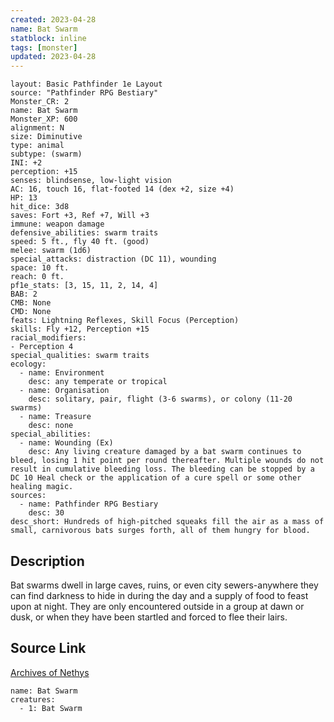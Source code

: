 ```yaml
---
created: 2023-04-28
name: Bat Swarm
statblock: inline
tags: [monster]
updated: 2023-04-28
---
```

```statblock
layout: Basic Pathfinder 1e Layout
source: "Pathfinder RPG Bestiary"
Monster_CR: 2
name: Bat Swarm
Monster_XP: 600
alignment: N
size: Diminutive
type: animal
subtype: (swarm)
INI: +2
perception: +15
senses: blindsense, low-light vision
AC: 16, touch 16, flat-footed 14 (dex +2, size +4)
HP: 13
hit_dice: 3d8
saves: Fort +3, Ref +7, Will +3
immune: weapon damage
defensive_abilities: swarm traits
speed: 5 ft., fly 40 ft. (good)
melee: swarm (1d6)
special_attacks: distraction (DC 11), wounding
space: 10 ft.
reach: 0 ft.
pf1e_stats: [3, 15, 11, 2, 14, 4]
BAB: 2
CMB: None
CMD: None
feats: Lightning Reflexes, Skill Focus (Perception)
skills: Fly +12, Perception +15
racial_modifiers:
- Perception 4
special_qualities: swarm traits
ecology:
  - name: Environment
    desc: any temperate or tropical
  - name: Organisation
    desc: solitary, pair, flight (3-6 swarms), or colony (11-20 swarms)
  - name: Treasure
    desc: none
special_abilities:
  - name: Wounding (Ex)
    desc: Any living creature damaged by a bat swarm continues to bleed, losing 1 hit point per round thereafter. Multiple wounds do not result in cumulative bleeding loss. The bleeding can be stopped by a DC 10 Heal check or the application of a cure spell or some other healing magic.
sources:
  - name: Pathfinder RPG Bestiary
    desc: 30
desc_short: Hundreds of high-pitched squeaks fill the air as a mass of small, carnivorous bats surges forth, all of them hungry for blood.
```
## Description
Bat swarms dwell in large caves, ruins, or even city sewers-anywhere they can find darkness to hide in during the day and a supply of food to feast upon at night. They are only encountered outside in a group at dawn or dusk, or when they have been startled and forced to flee their lairs.
## Source Link
[Archives of Nethys](https://aonprd.com/MonsterDisplay.aspx?ItemName=Bat%20Swarm)
```encounter-table
name: Bat Swarm
creatures:
  - 1: Bat Swarm
```

